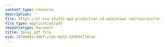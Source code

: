 ```yaml
---
content_type: resource
description: ''
file: https://ol-ocw-studio-app-production.s3.amazonaws.com/courses/res-2-002-finite-element-procedures-for-solids-and-structures-spring-2010/267d98013d87ccbe6633535b9477dca5_6pHHh67t6F8.pdf
file_type: application/pdf
resourcetype: Document
title: 3play pdf file
uid: 267d9801-3d87-ccbe-6633-535b9477dca5
---
```

